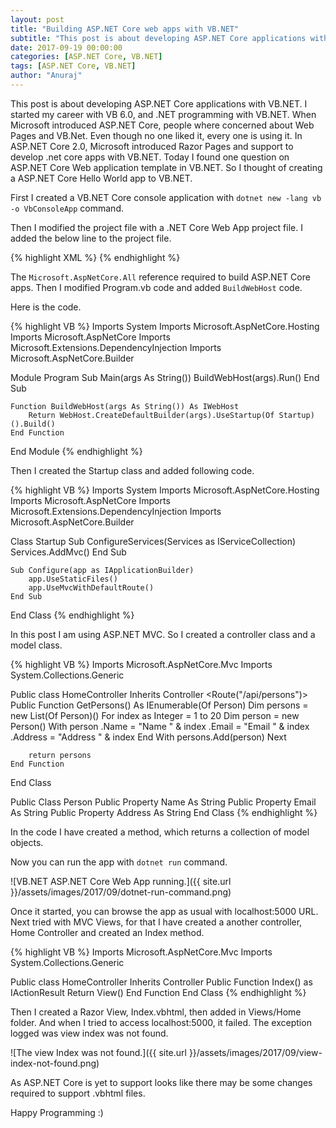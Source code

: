 ```yaml
---
layout: post
title: "Building ASP.NET Core web apps with VB.NET"
subtitle: "This post is about developing ASP.NET Core applications with VB.NET."
date: 2017-09-19 00:00:00
categories: [ASP.NET Core, VB.NET]
tags: [ASP.NET Core, VB.NET]
author: "Anuraj"
---
```

This post is about developing ASP.NET Core applications with VB.NET. I started my career with VB 6.0, and .NET programming with VB.NET. When Microsoft introduced ASP.NET Core, people where concerned about Web Pages and VB.Net. Even though no one liked it, every one is using it. In ASP.NET Core 2.0, Microsoft introduced Razor Pages and support to develop .net core apps with VB.NET. Today I found one question on ASP.NET Core Web application template in VB.NET. So I thought of creating a ASP.NET Core Hello World app to VB.NET.

First I created a VB.NET Core console application with `dotnet new -lang vb -o VbConsoleApp` command. 

Then I modified the project file with a .NET Core Web App project file. I added the below line to the project file.

{% highlight XML %}
<ItemGroup>
  <PackageReference Include="Microsoft.AspNetCore.All" Version="2.0.0" />
</ItemGroup>
<ItemGroup>
  <DotNetCliToolReference Include="Microsoft.VisualStudio.Web.CodeGeneration.Tools" Version="2.0.0" />
</ItemGroup>
{% endhighlight %}

The `Microsoft.AspNetCore.All` reference required to build ASP.NET Core apps. Then I modified Program.vb code and added `BuildWebHost` code.

Here is the code.

{% highlight VB %}
Imports System
Imports Microsoft.AspNetCore.Hosting
Imports Microsoft.AspNetCore
Imports Microsoft.Extensions.DependencyInjection
Imports Microsoft.AspNetCore.Builder

Module Program
    Sub Main(args As String())
        BuildWebHost(args).Run()
    End Sub
    
    Function BuildWebHost(args As String()) As IWebHost
        Return WebHost.CreateDefaultBuilder(args).UseStartup(Of Startup)().Build()
    End Function
End Module
{% endhighlight %}

Then I created the Startup class and added following code.

{% highlight VB %}
Imports System
Imports Microsoft.AspNetCore.Hosting
Imports Microsoft.AspNetCore
Imports Microsoft.Extensions.DependencyInjection
Imports Microsoft.AspNetCore.Builder

Class Startup
    Sub ConfigureServices(Services as IServiceCollection)
        Services.AddMvc()
    End Sub

    Sub Configure(app as IApplicationBuilder)
        app.UseStaticFiles()
        app.UseMvcWithDefaultRoute()
    End Sub
End Class
{% endhighlight %}

In this post I am using ASP.NET MVC. So I created a controller class and a model class.

{% highlight VB %}
Imports Microsoft.AspNetCore.Mvc
Imports System.Collections.Generic

Public class HomeController 
        Inherits Controller
    <Route("/api/persons")>
    Public Function GetPersons() As IEnumerable(Of Person)
        Dim persons = new List(Of Person)()
        For index as Integer = 1 to 20
            Dim person = new Person()
            With person
                .Name = "Name " & index
                .Email = "Email " & index
                .Address = "Address " & index
            End With
            persons.Add(person)
        Next

        return persons
    End Function

End Class

Public Class Person
    Public Property Name As String
    Public Property Email As String
    Public Property Address As String
End Class
{% endhighlight %}

In the code I have created a method, which returns a collection of model objects. 

Now you can run the app with `dotnet run` command.

![VB.NET ASP.NET Core Web App running.]({{ site.url }}/assets/images/2017/09/dotnet-run-command.png)

Once it started, you can browse the app as usual with localhost:5000 URL. Next tried with MVC Views, for that I have created a another controller, Home Controller and created an Index method.

{% highlight VB %}
Imports Microsoft.AspNetCore.Mvc
Imports System.Collections.Generic

Public class HomeController 
        Inherits Controller
    Public Function Index() as IActionResult
        Return View()
    End Function
End Class
{% endhighlight %}

Then I created a Razor View, Index.vbhtml, then added in Views/Home folder. And when I tried to access localhost:5000, it failed. The exception logged was view index was not found.

![The view Index was not found.]({{ site.url }}/assets/images/2017/09/view-index-not-found.png)

As ASP.NET Core is yet to support looks like there may be some changes required to support .vbhtml files.

Happy Programming :)